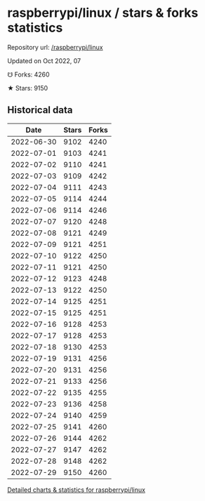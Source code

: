 # raspberrypi/linux / stars & forks statistics

Repository url: [/raspberrypi/linux](https://github.com/raspberrypi/linux)

Updated on Oct 2022, 07

☋ Forks: 4260

★ Stars: 9150

## Historical data
| Date | Stars | Forks |
|------|-------|-------|
| 2022-06-30 | 9102 | 4240 | 
| 2022-07-01 | 9103 | 4241 | 
| 2022-07-02 | 9110 | 4241 | 
| 2022-07-03 | 9109 | 4242 | 
| 2022-07-04 | 9111 | 4243 | 
| 2022-07-05 | 9114 | 4244 | 
| 2022-07-06 | 9114 | 4246 | 
| 2022-07-07 | 9120 | 4248 | 
| 2022-07-08 | 9121 | 4249 | 
| 2022-07-09 | 9121 | 4251 | 
| 2022-07-10 | 9122 | 4250 | 
| 2022-07-11 | 9121 | 4250 | 
| 2022-07-12 | 9123 | 4248 | 
| 2022-07-13 | 9122 | 4250 | 
| 2022-07-14 | 9125 | 4251 | 
| 2022-07-15 | 9125 | 4251 | 
| 2022-07-16 | 9128 | 4253 | 
| 2022-07-17 | 9128 | 4253 | 
| 2022-07-18 | 9130 | 4253 | 
| 2022-07-19 | 9131 | 4256 | 
| 2022-07-20 | 9131 | 4256 | 
| 2022-07-21 | 9133 | 4256 | 
| 2022-07-22 | 9135 | 4255 | 
| 2022-07-23 | 9136 | 4258 | 
| 2022-07-24 | 9140 | 4259 | 
| 2022-07-25 | 9141 | 4260 | 
| 2022-07-26 | 9144 | 4262 | 
| 2022-07-27 | 9147 | 4262 | 
| 2022-07-28 | 9148 | 4262 | 
| 2022-07-29 | 9150 | 4260 | 


[Detailed charts & statistics for raspberrypi/linux](https://reviewgithub.com/rep/raspberrypi/linux)
